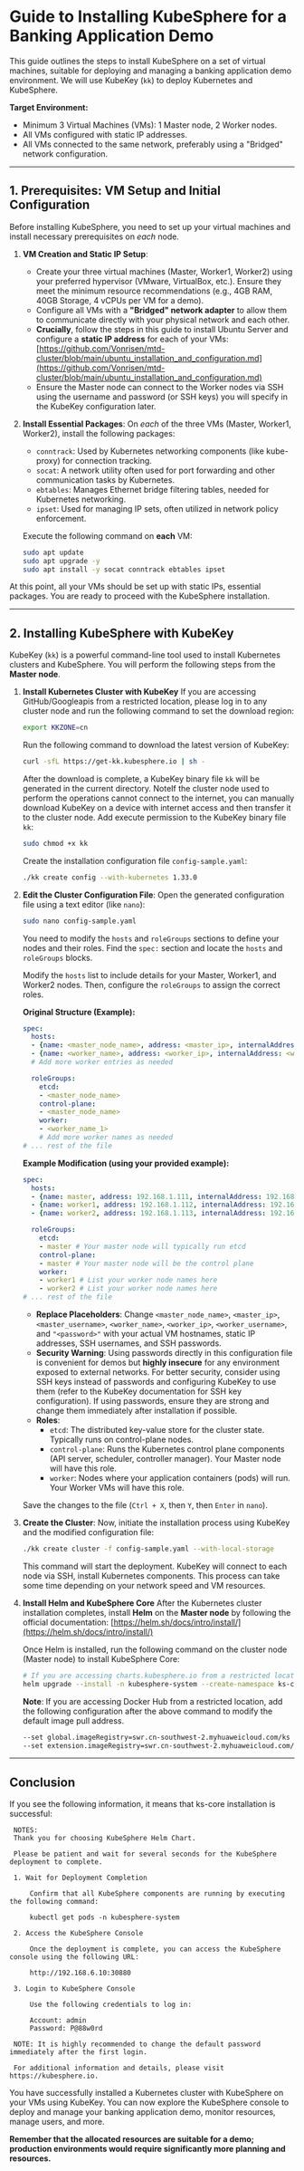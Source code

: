 # Guide to Installing KubeSphere for a Banking Application Demo

This guide outlines the steps to install KubeSphere on a set of virtual machines, suitable for deploying and managing a banking application demo environment. We will use KubeKey (`kk`) to deploy Kubernetes and KubeSphere.

**Target Environment:**

* Minimum 3 Virtual Machines (VMs): 1 Master node, 2 Worker nodes.
* All VMs configured with static IP addresses.
* All VMs connected to the same network, preferably using a "Bridged" network configuration.

---

## 1. Prerequisites: VM Setup and Initial Configuration

Before installing KubeSphere, you need to set up your virtual machines and install necessary prerequisites on *each* node.

1.  **VM Creation and Static IP Setup**:
    * Create your three virtual machines (Master, Worker1, Worker2) using your preferred hypervisor (VMware, VirtualBox, etc.). Ensure they meet the minimum resource recommendations (e.g., 4GB RAM, 40GB Storage, 4 vCPUs per VM for a demo).
    * Configure all VMs with a **"Bridged" network adapter** to allow them to communicate directly with your physical network and each other.
    * **Crucially**, follow the steps in this guide to install Ubuntu Server and configure a **static IP address** for each of your VMs:
        [https://github.com/Vonrisen/mtd-cluster/blob/main/ubuntu_installation_and_configuration.md](https://github.com/Vonrisen/mtd-cluster/blob/main/ubuntu_installation_and_configuration.md)
    * Ensure the Master node can connect to the Worker nodes via SSH using the username and password (or SSH keys) you will specify in the KubeKey configuration later.

2.  **Install Essential Packages**: On *each* of the three VMs (Master, Worker1, Worker2), install the following packages:
    * `conntrack`: Used by Kubernetes networking components (like kube-proxy) for connection tracking.
    * `socat`: A network utility often used for port forwarding and other communication tasks by Kubernetes.
    * `ebtables`: Manages Ethernet bridge filtering tables, needed for Kubernetes networking.
    * `ipset`: Used for managing IP sets, often utilized in network policy enforcement.

    Execute the following command on **each** VM:
    ```bash
    sudo apt update
    sudo apt upgrade -y
    sudo apt install -y socat conntrack ebtables ipset
    ```

At this point, all your VMs should be set up with static IPs, essential packages. You are ready to proceed with the KubeSphere installation.

---

## 2. Installing KubeSphere with KubeKey

KubeKey (`kk`) is a powerful command-line tool used to install Kubernetes clusters and KubeSphere. You will perform the following steps from the **Master node**.

1.  **Install Kubernetes Cluster with KubeKey**
    If you are accessing GitHub/Googleapis from a restricted location, please log in to any cluster node and run the following command to set the download region:
    ```bash
    export KKZONE=cn
    ```
    Run the following command to download the latest version of KubeKey:
    ```bash
    curl -sfL https://get-kk.kubesphere.io | sh -
    ```
    After the download is complete, a KubeKey binary file `kk` will be generated in the current directory.
    NoteIf the cluster node used to perform the operations cannot connect to the internet, you can manually download KubeKey on a device with internet access and then transfer it to the cluster node.
    Add execute permission to the KubeKey binary file `kk`:
    ```bash
    sudo chmod +x kk
    ```
    Create the installation configuration file `config-sample.yaml`:
    ```bash
    ./kk create config --with-kubernetes 1.33.0
    ```

2.  **Edit the Cluster Configuration File**: Open the generated configuration file using a text editor (like `nano`):
    ```bash
    sudo nano config-sample.yaml
    ```
    You need to modify the `hosts` and `roleGroups` sections to define your nodes and their roles. Find the `spec:` section and locate the `hosts` and `roleGroups` blocks.

    Modify the `hosts` list to include details for your Master, Worker1, and Worker2 nodes. Then, configure the `roleGroups` to assign the correct roles.

    **Original Structure (Example):**

    ```yaml
    spec:
      hosts:
      - {name: <master_node_name>, address: <master_ip>, internalAddress: <master_ip>, user: <master_username>, password: "<password>"}
      - {name: <worker_name>, address: <worker_ip>, internalAddress: <worker_ip>, user: <worker_username>, password: "<password>"}
      # Add more worker entries as needed

      roleGroups:
        etcd:
        - <master_node_name>
        control-plane:
        - <master_node_name>
        worker:
        - <worker_name_1>
        # Add more worker names as needed
    # ... rest of the file
    ```

    **Example Modification (using your provided example):**

    ```yaml
    spec:
      hosts:
      - {name: master, address: 192.168.1.111, internalAddress: 192.168.1.111, user: master, password: "your_master_password"} # Replace with your actual details
      - {name: worker1, address: 192.168.1.112, internalAddress: 192.168.1.112, user: worker1, password: "your_worker1_password"} # Replace with your actual details
      - {name: worker2, address: 192.168.1.113, internalAddress: 192.168.1.113, user: worker2, password: "your_worker2_password"} # Replace with your actual details

      roleGroups:
        etcd:
        - master # Your master node will typically run etcd
        control-plane:
        - master # Your master node will be the control plane
        worker:
        - worker1 # List your worker node names here
        - worker2 # List your worker node names here
    # ... rest of the file
    ```
    * **Replace Placeholders**: Change `<master_node_name>`, `<master_ip>`, `<master_username>`, `<worker_name>`, `<worker_ip>`, `<worker_username>`, and `"<password>"` with your actual VM hostnames, static IP addresses, SSH usernames, and SSH passwords.
    * **Security Warning**: Using passwords directly in this configuration file is convenient for demos but **highly insecure** for any environment exposed to external networks. For better security, consider using SSH keys instead of passwords and configuring KubeKey to use them (refer to the KubeKey documentation for SSH key configuration). If using passwords, ensure they are strong and change them immediately after installation if possible.
    * **Roles**:
        * `etcd`: The distributed key-value store for the cluster state. Typically runs on control-plane nodes.
        * `control-plane`: Runs the Kubernetes control plane components (API server, scheduler, controller manager). Your Master node will have this role.
        * `worker`: Nodes where your application containers (pods) will run. Your Worker VMs will have this role.

    Save the changes to the file (`Ctrl + X`, then `Y`, then `Enter` in `nano`).

3.  **Create the Cluster**: Now, initiate the installation process using KubeKey and the modified configuration file:
    ```bash
    ./kk create cluster -f config-sample.yaml --with-local-storage
    ```
    This command will start the deployment. KubeKey will connect to each node via SSH, install Kubernetes components. This process can take some time depending on your network speed and VM resources.

4.  **Install Helm and KubeSphere Core**
    After the Kubernetes cluster installation completes, install **Helm** on the **Master node** by following the official documentation: [https://helm.sh/docs/intro/install/](https://helm.sh/docs/intro/install/)

    Once Helm is installed, run the following command on the cluster node (Master node) to install KubeSphere Core:
    ```bash
    # If you are accessing charts.kubesphere.io from a restricted location, replace charts.kubesphere.io with charts.kubesphere.com.cn
    helm upgrade --install -n kubesphere-system --create-namespace ks-core https://charts.kubesphere.io/main/ks-core-1.1.4.tgz --debug --wait
    ```
    **Note**: If you are accessing Docker Hub from a restricted location, add the following configuration after the above command to modify the default image pull address.
    ```bash
    --set global.imageRegistry=swr.cn-southwest-2.myhuaweicloud.com/ks
    --set extension.imageRegistry=swr.cn-southwest-2.myhuaweicloud.com/ks
    ```

---

## Conclusion

If you see the following information, it means that ks-core installation is successful:
   ```
	NOTES:
	Thank you for choosing KubeSphere Helm Chart.
	
	Please be patient and wait for several seconds for the KubeSphere deployment to complete.
	
	1. Wait for Deployment Completion
	
		Confirm that all KubeSphere components are running by executing the following command:
	
		kubectl get pods -n kubesphere-system
	
	2. Access the KubeSphere Console
	
		Once the deployment is complete, you can access the KubeSphere console using the following URL:
	
		http://192.168.6.10:30880
	
	3. Login to KubeSphere Console
	
		Use the following credentials to log in:
	
		Account: admin
		Password: P@88w0rd
	
	NOTE: It is highly recommended to change the default password immediately after the first login.
	
	For additional information and details, please visit https://kubesphere.io.
   ```

You have successfully installed a Kubernetes cluster with KubeSphere on your VMs using KubeKey. You can now explore the KubeSphere console to deploy and manage your banking application demo, monitor resources, manage users, and more.

**Remember that the allocated resources are suitable for a demo; production environments would require significantly more planning and resources.**
